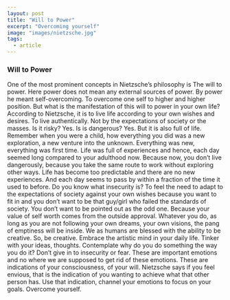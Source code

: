 ```yaml
---
layout: post
title: "Will to Power"
excerpt: "Overcoming yourself"
image: "images/nietzsche.jpg"
tags: 
  - article
---
```


### Will to Power

One of the most prominent concepts in Nietzsche’s philosophy is The will to power. Here power does not mean any external sources of power. By power he meant self-overcoming. To overcome one self to higher and higher position. But what is the manifestation of this will to power in your own life? According to Nietzsche, it is to live life according to your own wishes and desires. To live authentically. Not by the expectations of society or the masses.
Is it risky? Yes. Is is dangerous? Yes. But it is also full of life. Remember when you were a child, how everything you did was a new exploration, a new venture into the unknown. Everything was new, everything was first time. Life was full of experiences and hence, each day seemed long compared to your adulthood now. Because now, you don’t live dangerously, because you take the same route to work without exploring other ways. Life has become too predictable and there are no new experiences. And each day seems to pass by within a fraction of the time it used to before. 
Do you know what insecurity is? To feel the need to adapt to the expectations of society against your own wishes because you want to fit in and you don’t want to be that guy/girl who failed the standards of society. You don’t want to be pointed out as the odd one. Because your value of self worth comes from the outside approval. Whatever you do, as long as you are not following your own dreams, your own visions, the pang of emptiness will be inside. We as humans are blessed with the ability to be creative. So, be creative. Embrace the artistic mind in your daily life. Tinker with your ideas, thoughts. Contemplate why do you do something the way you do it? Don’t give in to insecurity or fear. These are important emotions and no where we are supposed to get rid of these emotions. These are indications of your consciousness, of your will. Nietzsche says if you feel envious, that is the indication of you wanting to achieve what that other person has. Use that indication, channel your emotions to focus on your goals. Overcome yourself.

